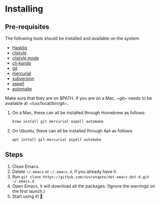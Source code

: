 # Installing

## Pre-requisites

The following tools should be installed and available on the system:
- [Hasklig](https://github.com/i-tu/Hasklig/releases)
- [cljstyle](https://github.com/greglook/cljstyle)
- [cljstyle mode](https://raw.githubusercontent.com/jstokes/cljstyle-mode/master/cljstyle-mode.el)
- [clj-kondo](https://github.com/clj-kondo/clj-kondo)
- [git](http://git-scm.com/)
- [mercurial](http://mercurial.selenic.com/)
- [subversion](https://subversion.apache.org/)
- [aspell](http://aspell.net/)
- [automake](https://www.gnu.org/software/automake/)

Make sure that they are on $PATH. If you are on a Mac, ~git~ needs to be available at ~/usr/local/bin/git~.

1. On a Mac, these can all be installed through Homebrew as follows:
   ```sh
   brew install git mercurial aspell automake
   ```

2. On Ubuntu, these can all be installed through Apt as follows:
   ```sh
   apt install git mercurial aspell automake
   ```


## Steps

1. Close Emacs.
2. Delete `~/.emacs` or `~/.emacs.d`, if you already have it.
3. Run `git clone https://github.com/suvratapte/dot-emacs-dot-d.git ~/.emacs.d`
4. Open Emacs, it will download all the packages. (Ignore the warnings on the first launch.)
5. Start using it! :tada:
